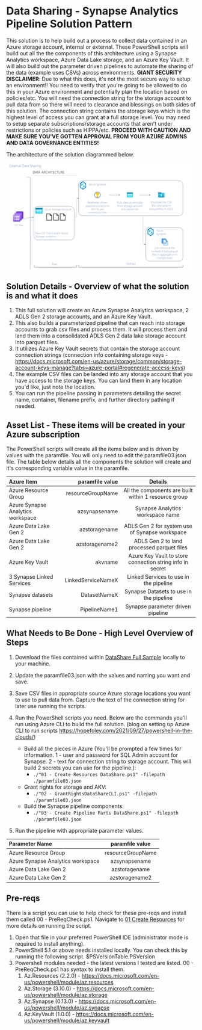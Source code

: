 # Data Sharing - Synapse Analytics Pipeline Solution Pattern 

This solution is to help build out a process to collect data contained in an Azure storage account, internal or external.  These PowerShell scripts will build out all the the components of this architecture using a Synapse Analytics workspace, Azure Data Lake storage, and an Azure Key Vault.  It will also build out the parameter driven pipelines to automate the sharing of the data (example uses CSVs) across environments.  **GIANT SECURITY DISCLAIMER**: Due to what this does, it's not the most secure way to setup an environment!!  You need to verify that you're going to be allowed to do this in your Azure environment and potentially plan the location based on policies/etc.  You will need the connection string for the storage account to pull data from so there will need to clearance and blessings on both sides of this solution.  The connection string contains the storage keys which is the highest level of access you can grant at a full storage level.  You may need to setup separate subscriptions/storage accounts that aren't under restrictions or policies such as HIPPA/etc.  **PROCEED WITH CAUTION AND MAKE SURE YOU'VE GOTTEN APPROVAL FROM YOUR AZURE ADMINS AND DATA GOVERNANCE ENTITIES!**  

The architecture of the solution diagrammed below.  


![alt text](https://github.com/hfoley/EDU/blob/master/images/Hope%20Data%20Share%20Architecture.jpg?raw=true)

## Solution Details - Overview of what the solution is and what it does 
1. This full solution will create an Azure Synapse Analytics workspace, 2 ADLS Gen 2 storage accounts, and an Azure Key Vault.   
2. This also builds a parameterized pipeline that can reach into storage accounts to grab csv files and process them.  It will process them and land them into a consolidated ADLS Gen 2 data lake storage account into parquet files.  
3. It utilizes Azure Key Vault secrets that contain the storage account connection strings (connection info containing storage keys - https://docs.microsoft.com/en-us/azure/storage/common/storage-account-keys-manage?tabs=azure-portal#regenerate-access-keys)  
4. The example CSV files can be landed into any storage account that you have access to the storage keys.  You can land them in any location you'd like, just note the location. 
5. You can run the pipeline passing in parameters detailing the secret name, container, filename prefix, and further directory pathing if needed.  

## Asset List - These items will be created in your Azure subscription 

The PowerShell scripts will create all the items below and is driven by values with the paramfile.  You will only need to edit the paramfile03.json file.  The table below details all the components the solution will create and it's corresponding variable value in the paramfile.    

Azure Item | paramfile value | Details
| :--- | ---: | :---:
Azure Resource Group   | resourceGroupName | All the components are built within 1 resource group 
Azure Synapse Analytics workspace  | azsynapsename | Synapse Analytics workspace name
Azure Data Lake Gen 2  | azstoragename | ADLS Gen 2 for system use of Synapse workspace
Azure Data Lake Gen 2  | azstoragename2 | ADLS Gen 2 to land processed parquet files 
Azure Key Vault | akvname | Azure Key Vault to store connection string info in secret
3 Synapse Linked Services| LinkedServiceNameX | Linked Services to use in the pipeline 
Synapse datasets| DatasetNameX | Synapse Datasets to use in the pipeline
Synapse pipeline | PipelineName1 | Synapse parameter driven pipeline


## What Needs to Be Done - High Level Overview of Steps  

1. Download the files contained within [DataShare Full Sample](https://github.com/hfoley/DataSharePipeline/tree/main/DataShare%20Full%20Sample) locally to your machine.    
2. Update the paramfile03.json with the values and naming you want and save.  
3. Save CSV files in appropriate source Azure storage locations you want to use to pull data from.  Capture the text of the connection string for later use running the scripts.  
4. Run the PowerShell scripts you need.  Below are the commands you'll run using Azure CLI to build the full solution. (blog on setting up Azure CLI to run scripts https://hopefoley.com/2021/09/27/powershell-in-the-clouds/)   
	* Build all the pieces in Azure (You'll be prompted a few times for information. 1 - user and password for SQL Admin account for Synapse. 2 - text for connection string to storage account.  This will build 2 secrets you can use for the pipeline.): 
		* `./"01 - Create Resources DataShare.ps1" -filepath ./paramfile03.json` 
	* Grant rights for storage and AKV:
		* `./"02 - GrantRightsDataShareCLI.ps1" -filepath ./paramfile03.json`
	* Build the Synapse pipeline components:
		* `./"03 - Create Pipeline Parts DataShare.ps1" -filepath ./paramfile03.json`
	
5. Run the pipeline with appropriate parameter values.  

Parameter Name | paramfile value 
| :--- | :---:
Azure Resource Group   | resourceGroupName  
Azure Synapse Analytics workspace  | azsynapsename 
Azure Data Lake Gen 2  | azstoragename 
Azure Data Lake Gen 2  | azstoragename2 

## Pre-reqs
There is a script you can use to help check for these pre-reqs and install them called 00 - PreReqCheck.ps1. Navigate to [01 Create Resources](https://github.com/hfoley/DataSharePipeline/tree/main/01%20Create%20Resources) for more details on running the script.  

1. Open that file in your preferred PowerShell IDE (administrator mode is required to install anything). 
2. PowerShell 5.1 or above needs installed locally.  You can check this by running the following script. 
		$PSVersionTable.PSVersion
2. Powershell modules needed - the latest versions I tested are listed.  00 - PreReqCheck.ps1 has syntax to install them. 
	1. Az.Resources (2.2.0) - https://docs.microsoft.com/en-us/powershell/module/az.resources
	2. Az.Storage (3.10.0) - https://docs.microsoft.com/en-us/powershell/module/az.storage
	3. Az.Synapse (0.13.0) - https://docs.microsoft.com/en-us/powershell/module/az.synapse
	4. Az.KeyVault (1.0.0) - https://docs.microsoft.com/en-us/powershell/module/az.keyvault

	
